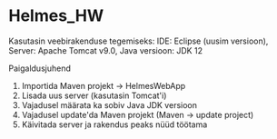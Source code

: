 # Helmes_HW

Kasutasin veebirakenduse tegemiseks:
IDE: Eclipse (uusim versioon),
Server: Apache Tomcat v9.0,
Java versioon: JDK 12

Paigaldusjuhend

1) Importida Maven projekt -> HelmesWebApp
2) Lisada uus server (kasutasin Tomcat'i)
3) Vajadusel määrata ka sobiv Java JDK versioon
4) Vajadusel update'da Maven projekt (Maven -> update project)
5) Käivitada server ja rakendus peaks nüüd töötama
